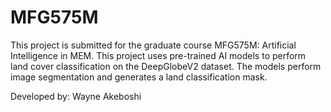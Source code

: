 # MFG575M

This project is submitted for the graduate course MFG575M: Artificial Intelligence in MEM. This project uses pre-trained AI models to perform land cover classification on the DeepGlobeV2 dataset. The models perform image segmentation and generates a land classification mask.

Developed by: Wayne Akeboshi
